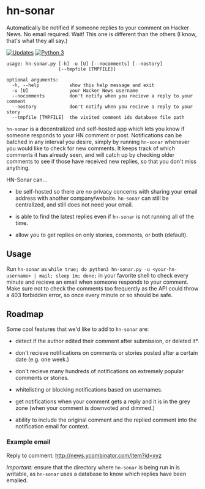 # hn-sonar
Automatically be notified if someone replies to your comment on Hacker News. No email required. Wait! This one is different than the others (I know, that's what they all say.)

[![Updates](https://pyup.io/repos/github/Decagon/hn-sonar/shield.svg)](https://pyup.io/repos/github/Decagon/hn-sonar/) [![Python 3](https://pyup.io/repos/github/Decagon/hn-sonar/python-3-shield.svg)](https://pyup.io/repos/github/Decagon/hn-sonar/)

```
usage: hn-sonar.py [-h] -u [U] [--nocomments] [--nostory]
                   [--tmpfile [TMPFILE]]

optional arguments:
  -h, --help           show this help message and exit
  -u [U]               your Hacker News username
  --nocomments         don't notify when you recieve a reply to your comment
  --nostory            don't notify when you recieve a reply to your story
  --tmpfile [TMPFILE]  the visited comment ids database file path
  ```
 
`hn-sonar` is a decentralized and self-hosted app which lets you know if someone responds to your HN comment or post. Notifications can be batched in any interval you desire, simply by running `hn-sonar` whenever you would like to check for new comments. It keeps track of which comments it has already seen, and will catch up by checking older comments to see if those have received new replies, so that you don't miss anything. 

HN-Sonar can...

- be self-hosted so there are no privacy concerns with sharing your email address with another company/website. `hn-sonar` can still be centralized, and still does not need your email.

- is able to find the latest replies even if `hn-sonar` is not running all of the time.

- allow you to get replies on only stories, comments, or both (default).


## Usage

Run `hn-sonar` as `while true; do python3 hn-sonar.py -u <your-hn-username> | mail; sleep 1m; done;` in your favorite shell to check every minute and recieve an email when someone responds to your comment. Make sure not to check the comments too frequently as the API could throw a 403 forbidden error, so once every minute or so should be safe.

## Roadmap

Some cool features that we'd like to add to `hn-sonar` are:

- detect if the author edited their comment after submission, or deleted it*.

- don't recieve notifications on comments or stories posted after a certain date (e.g. one week.)

- don't recieve many hundreds of notifications on extremely popular comments or stories.

- whitelisting or blocking notifications based on usernames.

- get notifications when your comment gets a reply and it is in the grey zone (when your comment is downvoted and dimmed.)

- ability to include the original comment and the replied comment into the notification email for context.

### Example email

Reply to comment: http://news.ycombinator.com/item?id=xyz

*Important:* ensure that the directory where `hn-sonar` is being run in is writable, as `hn-sonar` uses a database to know which replies have been emailed.
